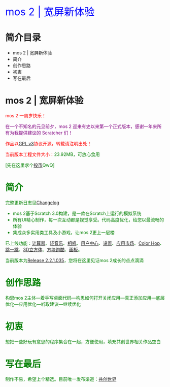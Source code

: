 <td bgcolor="blue" data-xg_idx="99"> <font color="blue" size="6" data-xg_idx="19">mos 2 | 宽屏新体验</font></td>

# 简介目录
<ul>
  <li>mos 2 | 宽屏新体验
  <li>简介
  <li>创作思路
  <li>初衷
  <li>写在最后
</ul>

# mos 2 | 宽屏新体验

<font color="red">mos 2 一周岁快乐！

<font color="purple">在一个不知名的元旦前夕，mos 2 迎来有史以来第一个正式版本，感谢一年来所有为我提供建议的 Scratcher 们！
  
<font color="red">作品以[GPL v3](https://github.com/fengyec2/mos-2/blob/main/LICENSE)协议开源，转载请注明出处！

当前版本工程文件大小：<font color="green">23.92MB，可放心食用

[先在这里求个[投币](https://www.ccw.site/detail/601d373c9baa5d5383685e68?inviteCode=J3eGePeA4xoXIDno)QwQ]

# 简介

完整更新日志见[Changelog](https://github.com/fengyec2/mos-2/blob/main/Changelog)

<ul>
  <li>mos 2基于Scratch 3.0构建，是一款在Scratch上运行的模拟系统</li>
  <li>所有UI精心制作，每一次互动都是视觉享受。代码高度优化，给您以最流畅的体验</li>
  <li>集成众多实用类工具及小游戏，让mos 2更上一层楼</li>
</ul>

已上线功能：[计算器](https://github.com/fengyec2/mos-2)、[轻音乐](https://github.com/fengyec2/mos-2/)、[相机](https://github.com/fengyec2/mos-2/)、[用户中心](https://github.com/fengyec2/mos-2/)、[设置](https://github.com/fengyec2/mos-2/)、[应用市场](https://github.com/fengyec2/mos-2/)、[Color Hop](https://github.com/fengyec2/mos-2/)、[跳一跳](https://github.com/fengyec2/mos-2/)、[3D立方体](https://github.com/fengyec2/mos-2/)、[方块跑酷](https://github.com/fengyec2/mos-2/)、[画板](https://github.com/fengyec2/mos-2/)。

当前版本为[Release 2.2.1.035](https://github.com/fengyec2/mos-2/)，您将在这里见证mos 2成长的点点滴滴

# 创作思路
  
构思mos 2主体—着手写桌面代码—构思如何打开关闭应用—真正添加应用—底层优化—应用优化—听取建议—继续优化

# 初衷

想把一些好玩有意思的程序集合在一起，方便使用，填充共创世界相关作品空白

# 写在最后
  
制作不易，希望上个精选。目前唯一发布渠道：[共创世界](https://www.ccw.site/detail/601d373c9baa5d5383685e68?inviteCode=J3eGePeA4xoXIDno)
